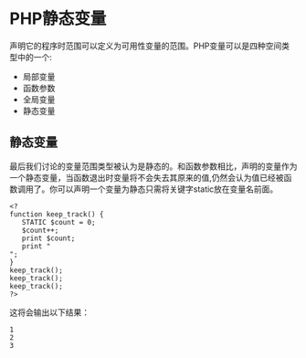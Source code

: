 # PHP静态变量

声明它的程序时范围可以定义为可用性变量的范围。PHP变量可以是四种空间类型中的一个:

* 局部变量
* 函数参数
* 全局变量
* 静态变量

## 静态变量
 
最后我们讨论的变量范围类型被认为是静态的。和函数参数相比，声明的变量作为一个静态变量，当函数退出时变量将不会失去其原来的值,仍然会认为值已经被函数调用了。你可以声明一个变量为静态只需将关键字static放在变量名前面。

	<?
	function keep_track() {
	   STATIC $count = 0;
	   $count++;
	   print $count;
	   print "
	";
	}
	keep_track();
	keep_track();
	keep_track();
	?>

这将会输出以下结果：

	1
	2
	3
